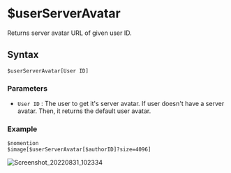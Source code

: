 # $userServerAvatar
Returns server avatar URL of given user ID.

## Syntax
```
$userServerAvatar[User ID]
```

### Parameters
- `User ID` : The user to get it's server avatar. If user doesn't have a server avatar. Then, it returns the default user avatar.

### Example
```
$nomention
$image[$userServerAvatar[$authorID]?size=4096]
```
![Screenshot_20220831_102334](https://user-images.githubusercontent.com/95774950/187596435-e7d3308a-8723-4750-bb3b-df9325f99637.png)
